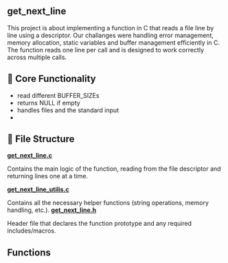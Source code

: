 ## get_next_line
This project is about implementing a function in C that reads a file line by line using a descriptor.
Our challanges were handling error management, memory allocation, static variables and buffer management efficiently in C.
The function reads one line per call and is designed to work correctly across multiple calls.

## 🧠 Core Functionality

- read different BUFFER_SIZEs
- returns NULL if empty
- handles files and the standard input
- 
## 📁 File Structure
[**get_next_line.c**](get_next_line.c)

 Contains the main logic of the function, reading from the file descriptor and returning lines one at a time.

[**get_next_line_utilis.c**](get_next_line_utilis.c)

  Contains all the necessary helper functions (string operations, memory handling, etc.).
[**get_next_line.h**](get_next_line.h)

  Header file that declares the function prototype and any required includes/macros.
## Functions
